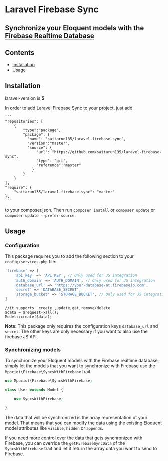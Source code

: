 # Laravel Firebase Sync
## Synchronize your Eloquent models with the [Firebase Realtime Database](https://firebase.google.com/docs/database/)


## Contents

- [Installation](#installation)
- [Usage](#usage)

<a name="installation" />

## Installation
laravel-version is **5**

In order to add Laravel Firebase Sync to your project, just add

    ```
    "repositories": [
        {
            "type":"package",
            "package": {
              "name": "saitarun135/laravel-firebase-sync",
              "version":"master",
              "source": {
                  "url": "https://github.com/saitarun135/laravel-firebase-sync",
                  "type": "git",
                  "reference":"master"
                }
            }
        }
    ],
    "require": {
        "saitarun135/laravel-firebase-sync": "master"
    },
    ```

to your composer.json. Then run `composer install` or `composer update` or `composer update --prefer-source`.

<a name="usage" />

## Usage

### Configuration

This package requires you to add the following section to your `config/services.php` file:

```php
'firebase' => [
    'api_key' => 'API_KEY', // Only used for JS integration
    'auth_domain' => 'AUTH_DOMAIN', // Only used for JS integration
    'database_url' => 'https://your-database-at.firebaseio.com',
    'secret' => 'DATABASE_SECRET',
    'storage_bucket' => 'STORAGE_BUCKET', // Only used for JS integration
]
```
```
//it supports  create ,update,get,remove/delete
$data = $request->all();
Model::create($data);
```

**Note**: This package only requires the configuration keys `database_url` and `secret`. The other keys are only necessary if you want to also use the firebase JS API. 

### Synchronizing models

To synchronize your Eloquent models with the Firebase realtime database, simply let the models that you want to synchronize with Firebase use the `Mpociot\Firebase\SyncsWithFirebase` trait.

```php
use Mpociot\Firebase\SyncsWithFirebase;

class User extends Model {

    use SyncsWithFirebase;

}
```

The data that will be synchronized is the array representation of your model. That means that you can modify the data using the existing Eloquent model attributes like `visible`, `hidden` or `appends`.

If you need more control over the data that gets synchronized with Firebase, you can override the `getFirebaseSyncData` of the `SyncsWithFirebase` trait and let it return the array data you want to send to Firebase.


<a name="license" />

